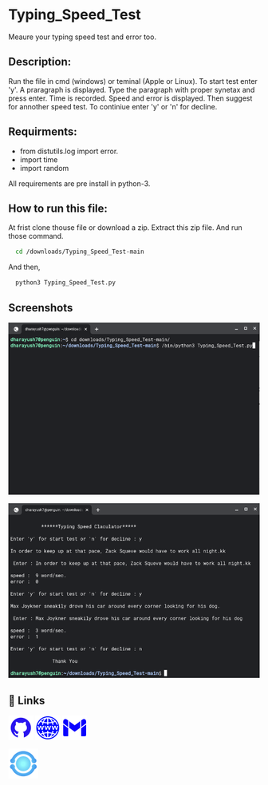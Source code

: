 
# Typing_Speed_Test

Meaure your typing speed test and error too.


## Description:

Run the file in cmd (windows) or teminal (Apple or Linux). To start test enter 'y'. A praragraph is displayed. Type the paragraph with proper synetax and press enter.  Time is recorded. Speed and error is displayed.  Then suggest for annother speed test. To continiue enter 'y' or 'n' for decline.



## Requirments:



- from distutils.log import error.
- import time
- import random

All requirements are pre install in python-3.


## How to run this file:

At frist clone thouse file or download a zip. Extract this zip file.
And run those command. 

```bash
  cd /downloads/Typing_Speed_Test-main
```
And then, 
```bash
  python3 Typing_Speed_Test.py
```
## Screenshots

![App Screenshot](https://github.com/dharayush7/pyimage/blob/image/Typing_Speed_Test/image2.png?raw=true)
 
![App Screenshot](https://github.com/dharayush7/pyimage/blob/image/Typing_Speed_Test/image1.png?raw=true)


## 🔗 Links
[![github](https://github.com/dharayush7/pyimage/blob/image/Icons/github.png?raw=true)](https://github.com/dharayush7)
[![Website](https://github.com/dharayush7/pyimage/blob/image/Icons/website.png?raw=true)](#)
[![gmail](https://github.com/dharayush7/pyimage/blob/image/Icons/gmail.png?raw=true)](mailto:ayushdh2@gmail.com)


![Logo](https://github.com/dharayush7/pyimage/blob/image/Icons/logo.png?raw=true)

